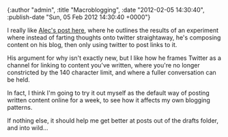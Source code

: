 

{:author "admin", :title "Macroblogging", :date "2012-02-05 14:30:40", :publish-date "Sun, 05 Feb 2012 14:30:40 +0000"}



<!-- content below -->

I really like [Alec's post here][1], where he outlines the results of an experiment where instead of farting thoughts onto twitter straightaway, he's composing content on his blog, then only using twitter to post links to it.

His argument for why isn't exactly new, but I like how he frames Twitter as a channel for linking to content you've written, where you're no longer constricted by the 140 character limit, and where a fuller conversation can be held.

In fact, I think I'm going to try it out myself as the default way of posting written content online for a week, to see how it affects my own blogging patterns.

If nothing else, it should help me get better at posts out of the drafts folder, and into wild...



[1]: http://dropsafe.crypticide.com/article/5514

